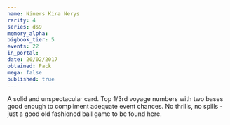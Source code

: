 ```yaml
---
name: Niners Kira Nerys
rarity: 4
series: ds9
memory_alpha:
bigbook_tier: 5
events: 22
in_portal:
date: 20/02/2017
obtained: Pack
mega: false
published: true
---
```


A solid and unspectacular card. Top 1/3rd voyage numbers with two bases good enough to compliment adequate event chances. No thrills, no spills - just a good old fashioned ball game to be found here.
